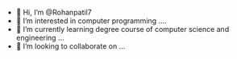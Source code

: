 - 👋 Hi, I’m @Rohanpatil7
- 👀 I’m interested in computer programming ....
- 🌱 I’m currently learning degree course of computer science and engineering ...
- 💞️ I’m looking to collaborate on ...
  
<!---
Rohanpatil7/Rohanpatil7 is a ✨ special ✨ repository because its `README.md` (this file) appears on your GitHub profile.
You can click the Preview link to take a look at your changes.
--->
